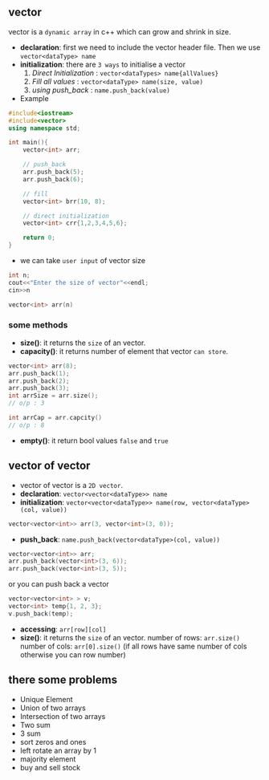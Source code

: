 ## vector
vector is a `dynamic array` in c++ which can grow and shrink in size.
- **declaration**: first we need to include the vector header file. Then we use `vector<dataType> name`
- **initialization**: there are `3 ways` to initialise a vector
    1. _Direct Initialization_ : `vector<dataTypes> name{allValues}`
    2. _Fill all values_ : `vector<dataType> name(size, value)`
    3. *using push_back* : `name.push_back(value)`
- Example
```cpp
#include<iostream>
#include<vector>
using namespace std;

int main(){
    vector<int> arr;

    // push_back
    arr.push_back(5);
    arr.push_back(6);

    // fill
    vector<int> brr(10, 8);

    // direct initialization
    vector<int> crr{1,2,3,4,5,6};

    return 0;
}
```
- we can take `user input` of vector size
```cpp
int n;
cout<<"Enter the size of vector"<<endl;
cin>>n

vector<int> arr(n)
```

### some methods
- **size()**: it returns the `size` of an vector.
- **capacity()**: it returns number of element that vector `can store`.
```cpp
vector<int> arr(8);
arr.push_back(1);
arr.push_back(2);
arr.push_back(3);
int arrSize = arr.size();
// o/p : 3

int arrCap = arr.capcity()
// o/p : 8
```
- **empty()**: it return bool values `false` and `true`

## vector of vector
- vector of vector is a `2D vector`.
- **declaration**: `vector<vector<dataType>> name`
- **initialization**: `vector<vector<dataType>> name(row, vector<dataType>(col, value))`
```cpp
vector<vector<int>> arr(3, vector<int>(3, 0));
```

- **push_back**: `name.push_back(vector<dataType>(col, value))`
```cpp
vector<vector<int>> arr;
arr.push_back(vector<int>(3, 6));
arr.push_back(vector<int>(3, 5));
```
or you can push back a vector
```cpp
vector<vector<int> > v;
vector<int> temp{1, 2, 3};
v.push_back(temp);
```
- **accessing**: `arr[row][col]`
- **size()**: it returns the `size` of an vector.
    number of rows: `arr.size()`
    number of cols: `arr[0].size()` (if all rows have same number of cols otherwise you can row number)

## there some problems
- Unique Element
- Union of two arrays
- Intersection of two arrays
- Two sum
- 3 sum
- sort zeros and ones
- left rotate an array by 1
- majority element
- buy and sell stock